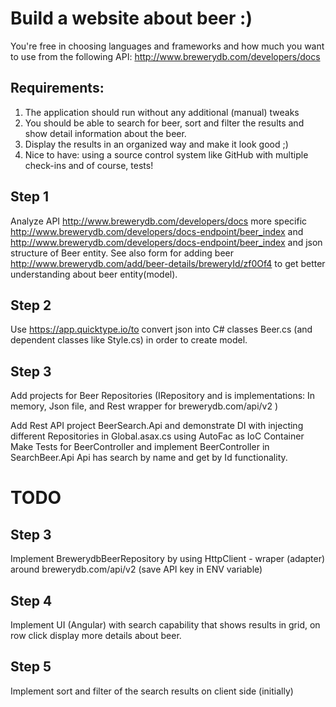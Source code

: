 # Build a website about beer :) 
You're free in choosing languages and frameworks and how much you want to use from the following API: http://www.brewerydb.com/developers/docs

## Requirements:
1. The application should run without any additional (manual) tweaks
2. You should be able to search for beer, sort and filter the results and show detail information about the beer.
3. Display the results in an organized way and make it look good ;)
4. Nice to have: using a source control system like GitHub with multiple check-ins and of course, tests!

## Step 1
Analyze API  http://www.brewerydb.com/developers/docs more specific 
http://www.brewerydb.com/developers/docs-endpoint/beer_index and http://www.brewerydb.com/developers/docs-endpoint/beer_index and json structure of Beer entity.
See also form for adding beer http://www.brewerydb.com/add/beer-details/breweryId/zf0Of4 to get better understanding about beer entity(model).  

## Step 2
 
 Use https://app.quicktype.io/to convert json into C# classes Beer.cs (and dependent classes like Style.cs) in order to create model.

 ## Step 3
 
 Add projects for Beer Repositories (IRepository and is implementations: In memory, Json file, and Rest wrapper for brewerydb.com/api/v2 ) 
 
 Add Rest API project BeerSearch.Api and demonstrate DI with injecting different Repositories in Global.asax.cs using AutoFac as IoC Container
 Make Tests for BeerController and implement BeerController in SearchBeer.Api
 Api has search by name and get by Id functionality.

 # TODO

 ## Step 3
 Implement BrewerydbBeerRepository by using HttpClient - wraper (adapter) around brewerydb.com/api/v2 (save API key in ENV variable) 

 ## Step 4 
 Implement UI (Angular) with search capability that shows results in grid, on row click display more details about beer. 

 ## Step 5 
 Implement sort and filter of the search results on client side (initially)